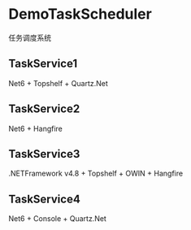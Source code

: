# DemoTaskScheduler
任务调度系统
## TaskService1
Net6 + Topshelf + Quartz.Net
## TaskService2
Net6 + Hangfire
## TaskService3
.NETFramework v4.8 + Topshelf + OWIN + Hangfire
## TaskService4
Net6 + Console + Quartz.Net
